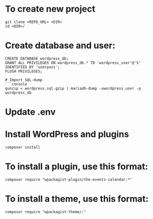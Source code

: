 # To create new project
```console
git clone <REPO_URL> <DIR>
cd <DIR>/
```

# Create database and user:
```console
CREATE DATABASE wordpress_db;
GRANT ALL PRIVILEGES ON wordpress_db.* TO 'wordpress_user'@'%' IDENTIFIED BY 'userpass';
FLUSH PRIVILEGES;

# Import SQL-dump
```console
gunzip < wordpress.sql.gzip | mariadb-dump -uwordpress_user -p wordpress_db
```
# Update .env

# Install WordPress and plugins
```console
composer install
```
# To install a plugin, use this format:
```console
composer require "wpackagist-plugin/the-events-calendar:*"
```
# To install a theme, use this format:
```console
composer require "wpackagist-theme/:"
```
